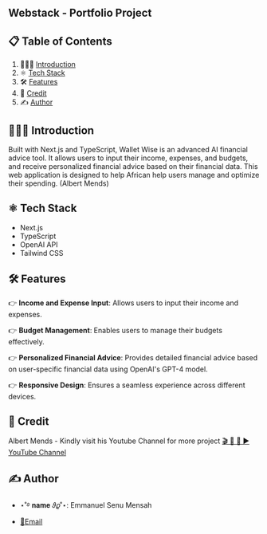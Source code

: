 ## Webstack - Portfolio Project

## 📋 <a name="table">Table of Contents</a>

1. 👩🏻‍💻 [Introduction](#introduction)
2. ⚛ [Tech Stack](#tech-stack)
2. 🛠️ [Features](#features)
3. 🤝 [Credit](#credit)
4. ✍ [Author](#author)

## <a name="introduction">👩🏻‍💻 Introduction</a>

Built with Next.js and TypeScript, Wallet Wise is an advanced AI financial advice tool. It allows users to input their income, expenses, and budgets, and receive personalized financial advice based on their financial data. This web application is designed to help African  help users manage and optimize their spending. (Albert Mends)

## <a name="tech-stack">⚛ Tech Stack</a>

- Next.js
- TypeScript
- OpenAI API
- Tailwind CSS

## <a name="features">🛠️ Features</a>

👉 **Income and Expense Input**: Allows users to input their income and expenses.

👉 **Budget Management**: Enables users to manage their budgets effectively.

👉 **Personalized Financial Advice**: Provides detailed financial advice based on user-specific financial data using OpenAI's GPT-4 model.

👉 **Responsive Design**: Ensures a seamless experience across different devices.

## <a name="credit">🤝 Credit</a>
Albert Mends - Kindly visit his Youtube Channel for more project
[ 🎬 🎥 🔴 ▶ YouTube Channel](https://www.youtube.com/watch?v=gvUsUpDlav4&t=373s)

## <a name="author">✍ Author</a>
- ⋆˚࿔ 𝐧𝐚𝐦𝐞 𝜗𝜚˚⋆: Emmanuel Senu Mensah
- [📨Email](senu.e30@gmail.com)

